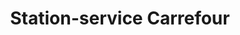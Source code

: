 ---
title: "Station-service Carrefour"
url: /cambrai/station-service-carrefour/
shop: Gasflaschen
---